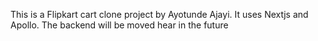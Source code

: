 This is a Flipkart cart clone project by Ayotunde Ajayi. It uses Nextjs and Apollo. The backend will be moved hear in the future